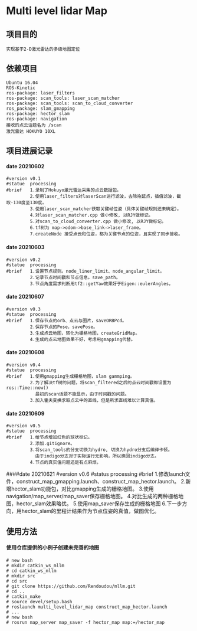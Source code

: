 Multi level lidar Map
===================================

## 项目目的
    实现基于2-D激光雷达的多级地图定位

## 依赖项目
    Ubuntu 16.04
    ROS-Kinetic
    ros-package: laser_filters
    ros-package: scan_tools: laser_scan_matcher
    ros-package: scan_tools: scan_to_cloud_converter
    ros_package: slam_gmapping
    ros-package: hector_slam
    ros-package: navigation
    接收的点云话题名为 /scan
    激光雷达 HOKUYO 10XL

## 项目进展记录

#### date    20210602
    #version v0.1
    #statue  processing
    #brief   1.录制了Hokuyo激光雷达采集的点云数据包。
             2.使用laser_filters对laserScan进行滤波，去除拖延点，插值滤波，截取-130度至130度。
             3.使用laser_scan_matcher获取关键帧位姿（具体关键帧规则还未确定）。
             4.对laser_scan_matcher.cpp 做小修改, 以RJY做标记。
             5.对scan_to_cloud_converter.cpp 做小修改, 以RJY做标记。
             6.tf树为 map->odom->base_link->laser_frame。
             7.createNode 接受点云和位姿，都为关键节点的位姿，且实现了同步接收。

#### date    20210603
    #version v0.2
    #statue  processing
    #brief   1.设置节点规则。node_liner_limit、node_angular_limit。
             2.记录节点时间戳和节点信息。save_path。
             3.节点角度需求判断用tf2::getYaw效果好于Eigen::eulerAngles。

#### date    20210607
    #version v0.3
    #statue  processing
    #brief   1.保存节点的orb、点云与图片，saveORBPcd。
             2.保存节点的Pose，savePose。
             3.生成点云地图，转化为栅格地图，createGridMap。
             4.生成的点云地图效果不好，考虑用gmapping代替。

#### date    20210608
    #version v0.4
    #statue  processing
    #brief   1.使用gmapping生成栅格地图，slam gammping。
             2.为了解决tf树的问题，将scan_filtered之后的点云时间戳都设置为ros::Time::now()
               最初的scan话题不能显示，由于时间戳的问题。
             3.加入霍夫变换求取点云中的直线，但是所求直线难以计算真值。

#### date    20210609
    #version v0.5
    #statue  processing
    #brief   1.给节点增加红色的球状标记。
             2.添加.gitignore。
             3.将scan_tools的分支切换为hydro, 切换为hydro分支后编译卡顿。
	           由于indigo分支对于实际运行无影响，所以换回indigo分支。
             4.节点的真实值问题还是有点麻烦。

####date    20210621
    #version v0.6
    #status  processing
    #brief   1.修改launch文件，construct_map_gmapping.launch、construct_map_hector.launch。
             2.新增hector_slam功能包，对比gmapping生成的栅格地图。
             3.使用navigation/map_server/map_saver保存栅格地图。
             4.对比生成的两种栅格地图，hector_slam效果略优。
             5.使用map_saver保存生成的栅格地图
             6.下一步方向，用hector_slam的里程计结果作为节点位姿的真值，做图优化。

## 使用方法
#### 使用仓库提供的小例子创建未完善的地图
    # new bash
    # mkdir catkin_ws_mllm
    # cd catkin_ws_mllm
    # mkdir src
    # cd src
    # git clone https://github.com/Rendoudou/mllm.git
    # cd ..
    # catkin_make
    # source devel/setup.bash
    # roslaunch multi_level_lidar_map construct_map_hector.launch
    # ...
    # new bash
    # rosrun map_server map_saver -f hector_map map:=/hector_map

